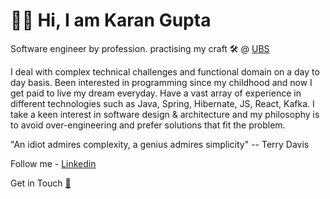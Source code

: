 # 👦🏻 Hi, I am Karan Gupta

Software engineer by profession. practising my craft  🛠️ @ [UBS](https://ubs.com)

I deal with complex technical challenges and functional domain on a day to day basis. Been interested in programming since my childhood and now I get paid to live my dream everyday. Have a vast array of experience in different technologies such as Java, Spring, Hibernate, JS, React, Kafka. I take a keen interest in software design & architecture and my philosophy is to avoid over-engineering and prefer solutions that fit the problem.

"An idiot admires complexity, a genius admires simplicity"
-- Terry Davis

Follow me - [Linkedin](https://www.linkedin.com/in/compscikaran/)

Get in Touch [📧](mailto:gkaran184@gmail.com)


<!---
compscikaran/compscikaran is a ✨ special ✨ repository because its `README.md` (this file) appears on your GitHub profile.
You can click the Preview link to take a look at your changes.
--->
